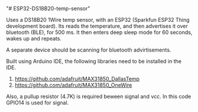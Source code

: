 "# ESP32-DS18B20-temp-sensor" 



Uses a DS18B20 1Wire temp sensor, with an ESP32 (Sparkfun ESP32 Thing development board). Its reads the temperature, and then advertises it over bluetooth (BLE), for 500 ms. It then enters deep sleep mode for 60 seconds, wakes up and repeats. 

A separate device should be scanning for bluetooth advirtisements.


Built using Arduino IDE, the following libraries need to be installed in the IDE.

1)  https://github.com/adafruit/MAX31850_DallasTemp
2)  https://github.com/adafruit/MAX31850_OneWire

Also, a pullup resistor (4.7K) is required beween signal and vcc. In this code GPIO14 is used for signal. 


